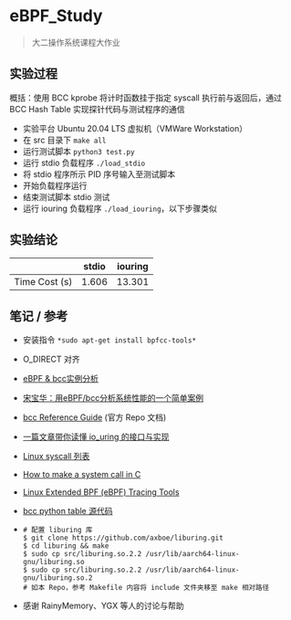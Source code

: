# eBPF_Study
> 大二操作系统课程大作业

## 实验过程

概括：使用 BCC kprobe 将计时函数挂于指定 syscall 执行前与返回后，通过 BCC Hash Table 实现探针代码与测试程序的通信

- 实验平台 Ubuntu 20.04 LTS 虚拟机（VMWare Workstation）
- 在 src 目录下 `make all`
- 运行测试脚本 `python3 test.py`
- 运行 stdio 负载程序 `./load_stdio`
- 将 stdio 程序所示 PID 序号输入至测试脚本
- 开始负载程序运行
- 结束测试脚本 stdio 测试
- 运行 iouring 负载程序 `./load_iouring`，以下步骤类似

## 实验结论

|               | stdio | iouring |
| ------------- | ----- | ------- |
| Time Cost (s) | 1.606 | 13.301  |

## 笔记 / 参考

- 安装指令 `*sudo apt-get install bpfcc-tools*`

- O_DIRECT 对齐

- [eBPF & bcc实例分析](https://blog.csdn.net/qq_34258344/article/details/104531060)

- [宋宝华：用eBPF/bcc分析系统性能的一个简单案例](https://cloud.tencent.com/developer/article/1560609)

- [bcc Reference Guide](https://github.com/iovisor/bcc/blob/master/docs/reference_guide.md) (官方 Repo 文档)

- [一篇文章带你读懂 io_uring 的接口与实现](https://zhuanlan.zhihu.com/p/380726590)

- [Linux syscall 列表](https://man7.org/linux/man-pages/man2/syscalls.2.html)

- [How to make a system call in C](https://jameshfisher.com/2018/02/19/how-to-syscall-in-c/)

- [Linux Extended BPF (eBPF) Tracing Tools](https://www.brendangregg.com/ebpf.html#bccprogramming)

- [bcc python table 源代码](https://github.com/iovisor/bcc/blob/master/src/python/bcc/table.py)

- ```shell
  # 配置 liburing 库
  $ git clone https://github.com/axboe/liburing.git
  $ cd liburing && make
  $ sudo cp src/liburing.so.2.2 /usr/lib/aarch64-linux-gnu/liburing.so
  $ sudo cp src/liburing.so.2.2 /usr/lib/aarch64-linux-gnu/liburing.so.2
  # 如本 Repo，参考 Makefile 内容将 include 文件夹移至 make 相对路径
  ```

- 感谢 RainyMemory、YGX 等人的讨论与帮助

